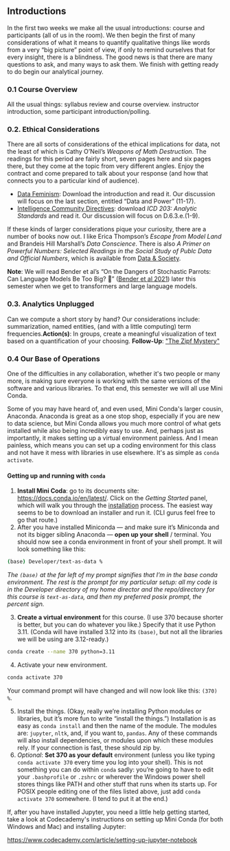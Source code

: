 ## Introductions 

In the first two weeks we make all the usual introductions: course and participants (all of us in the room). We then begin the first of many considerations of what it means to quantify qualitative things like words from a very “big picture” point of view, if only to remind ourselves that for every insight, there is a blindness. The good news is that there are many questions to ask, and many ways to ask them. We finish with getting ready to do begin our analytical journey. 



### 0.1 Course Overview

All the usual things: syllabus review and course overview. instructor introduction, some participant introduction/polling.



### 0.2. Ethical Considerations 

There are all sorts of considerations of the ethical implications for data, not the least of which is Cathy O’Neil’s _Weapons of Math Destruction_. The readings for this period are fairly short, seven pages here and six pages there, but they come at the topic from very different angles. Enjoy the contract and come prepared to talk about your response (and how that connects you to a particular kind of audience).

* [Data Feminism][]: Download the introduction and read it. Our discussion will focus on the last section, entitled “Data and Power” (11-17).
* [Intelligence Community Directives][]: download *ICD 203: Analytic Standards* and read it. Our discussion will focus on D.6.3.e.(1-9).

If these kinds of larger considerations pique your curiosity, there are a number of books now out. I like Erica Thompson’s _Escape from Model Land_ and Brandeis Hill Marshall’s _Data Conscience_. There is also *A Primer on Powerful Numbers: Selected Readings in the Social Study of Publc Data and Official Numbers*, which is available from [Data & Society](https://datasociety.net/library/a-primer-on-powerful-numbers-selected-readings-in-the-social-study-of-public-data-and-official-numbers/). 

**Note**: We will read Bender et al’s “On the Dangers of Stochastic Parrots: Can Language Models Be Too Big? 🦜” ([Bender et al 2021][]) later this semester when we get to transformers and large language models.

[Data Feminism]: https://direct.mit.edu/books/oa-monograph/4660/Data-Feminism

[Intelligence Community Directives]: https://www.dni.gov/index.php/what-we-do/ic-related-menus/ic-related-links/intelligence-community-directives

[Bender et al 2021]: https://dl.acm.org/doi/10.1145/3442188.3445922



### 0.3. Analytics Unplugged

Can we compute a short story by hand? Our considerations include: summarization, named entities, (and with a little computing) term frequencies.**Action(s)**: In groups, create a meaningful visualization of text based on a quantification of your choosing.
**Follow-Up**: ["The Zipf Mystery"][]

["The Zipf Mystery"]: https://www.youtube.com/watch?v=fCn8zs912OE



### 0.4 Our Base of Operations

One of the difficulties in any collaboration, whether it's two people or many more, is making sure everyone is working with the same versions of the software and various libraries. To that end, this semester we will all use Mini Conda. 

Some of you may have heard of, and even used, Mini Conda's larger cousin, Anaconda. Anaconda is great as a one stop shop, especially if you are new to data science, but Mini Conda allows you much more control of what gets installed while also being incredibly easy to use. And, perhaps just as importantly, it makes setting up a virtual environment painless. And I mean painless, which means you can set up a coding environment for this class and not have it mess with libraries in use elsewhere. It's as simple as `conda activate`. 

#### Getting up and running with `conda`

1. **Install Mini Coda**: go to its documents site: https://docs.conda.io/en/latest/. Click on the *Getting Started* panel, which will walk you through the [installation][] process. The easiest way seems to be to download an installer and run it. (CLI gurus feel free to go that route.)
2. After you have installed Miniconda — and make sure it’s Miniconda and not its bigger sibling Anaconda — **open up your shell** / terminal. You should now see a conda environment in front of your shell prompt. It will look something like this:

```bash
(base) Developer/text-as-data %
```

*The `(base)` at the far left of my prompt signifies that I’m in the base conda environment. The rest is the prompt for my particular setup: all my code is in the Developer directory of my home director and the repo/directory for this course is `text-as-data`, and then my preferred posix prompt, the percent sign.*

3. **Create a virtual environment** for this course. (I use 370 because shorter is better, but you can do whatever you like.) Specify that it use Python 3.11. (Conda will have installed 3.12 into its `(base)`, but not all the libraries we will be using are 3.12-ready.)

```bash
conda create --name 370 python=3.11
```

4. Activate your new environment.

```bash
conda activate 370
```

 Your command prompt will have changed and will now look like this: `(370) %`. 

5. Install the things. (Okay, really we’re installing Python modules or libraries, but it’s more fun to write “install the things.”) Installation is as easy as `conda install` and then the name of the module. The modules are: `jupyter`, `nltk`, and, if you want to, `pandas`. Any of these commands will also install dependencies, or modules upon which these modules rely. If your connection is fast, these should zip by. 
6. *Optional*: **Set 370 as your default** environment (unless you like typing `conda activate 370` every time you log into your shell). This is not something you can do within `conda` sadly: you’re going to have to edit your `.bashprofile` or `.zshrc` or wherever the Windows power shell stores things like PATH and other stuff that runs when its starts up. For POSIX people editing one of the files listed above, just add `conda activate 370` somewhere. (I tend to put it at the end.)

If, after you have installed Jupyter, you need a little help getting started, take a look at Codecademy's instructions on setting up Mini Conda (for both Windows and Mac) and installing Jupyter: 

https://www.codecademy.com/article/setting-up-jupyter-notebook 

[installation]: https://docs.conda.io/projects/conda/en/stable/user-guide/install/index.html
